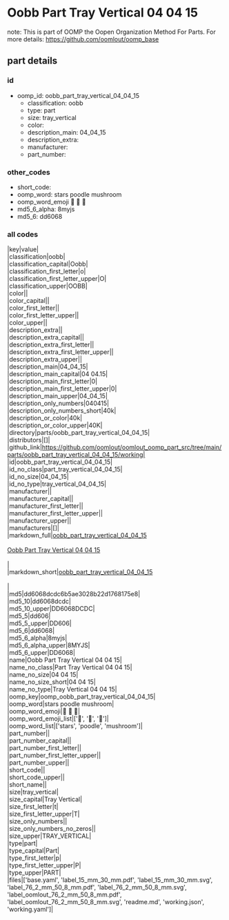 # Oobb Part Tray Vertical 04 04 15  

note: This is part of OOMP the Oopen Organization Method For Parts. For more details: https://github.com/oomlout/oomp_base

##  part details





### id
* oomp_id: oobb_part_tray_vertical_04_04_15
  * classification: oobb
  * type: part
  * size: tray_vertical
  * color: 
  * description_main: 04_04_15
  * description_extra: 
  * manufacturer: 
  * part_number: 

### other_codes
* short_code: 
* oomp_word: stars poodle mushroom
* oomp_word_emoji :stars: :poodle: :mushroom:
* md5_6_alpha: 8myjs
* md5_6: dd6068

### all codes 
|key|value|  
|classification|oobb|  
|classification_capital|Oobb|  
|classification_first_letter|o|  
|classification_first_letter_upper|O|  
|classification_upper|OOBB|  
|color||  
|color_capital||  
|color_first_letter||  
|color_first_letter_upper||  
|color_upper||  
|description_extra||  
|description_extra_capital||  
|description_extra_first_letter||  
|description_extra_first_letter_upper||  
|description_extra_upper||  
|description_main|04_04_15|  
|description_main_capital|04 04.15|  
|description_main_first_letter|0|  
|description_main_first_letter_upper|0|  
|description_main_upper|04_04_15|  
|description_only_numbers|040415|  
|description_only_numbers_short|40k|  
|description_or_color|40k|  
|description_or_color_upper|40K|  
|directory|parts/oobb_part_tray_vertical_04_04_15|  
|distributors|[]|  
|github_link|https://github.com/oomlout/oomlout_oomp_part_src/tree/main/parts/oobb_part_tray_vertical_04_04_15/working|  
|id|oobb_part_tray_vertical_04_04_15|  
|id_no_class|part_tray_vertical_04_04_15|  
|id_no_size|04_04_15|  
|id_no_type|tray_vertical_04_04_15|  
|manufacturer||  
|manufacturer_capital||  
|manufacturer_first_letter||  
|manufacturer_first_letter_upper||  
|manufacturer_upper||  
|manufacturers|[]|  
|markdown_full|[oobb_part_tray_vertical_04_04_15](https://github.com/oomlout/oomlout_oomp_part_src/tree/main/parts/oobb_part_tray_vertical_04_04_15/working)<br>[](https://github.com/oomlout/oomlout_oomp_part_src/tree/main/parts/oobb_part_tray_vertical_04_04_15/working)<br>[Oobb Part Tray Vertical 04 04 15](https://github.com/oomlout/oomlout_oomp_part_src/tree/main/parts/oobb_part_tray_vertical_04_04_15/working)<br><br>|  
|markdown_short|[oobb_part_tray_vertical_04_04_15](https://github.com/oomlout/oomlout_oomp_part_src/tree/main/parts/oobb_part_tray_vertical_04_04_15/working)<br><br>|  
|md5|dd6068dcdc6b5ae3028b22d1768175e8|  
|md5_10|dd6068dcdc|  
|md5_10_upper|DD6068DCDC|  
|md5_5|dd606|  
|md5_5_upper|DD606|  
|md5_6|dd6068|  
|md5_6_alpha|8myjs|  
|md5_6_alpha_upper|8MYJS|  
|md5_6_upper|DD6068|  
|name|Oobb Part Tray Vertical 04 04 15|  
|name_no_class|Part Tray Vertical 04 04 15|  
|name_no_size|04 04 15|  
|name_no_size_short|04 04 15|  
|name_no_type|Tray Vertical 04 04 15|  
|oomp_key|oomp_oobb_part_tray_vertical_04_04_15|  
|oomp_word|stars poodle mushroom|  
|oomp_word_emoji|:stars: :poodle: :mushroom:|  
|oomp_word_emoji_list|[':stars:', ':poodle:', ':mushroom:']|  
|oomp_word_list|['stars', 'poodle', 'mushroom']|  
|part_number||  
|part_number_capital||  
|part_number_first_letter||  
|part_number_first_letter_upper||  
|part_number_upper||  
|short_code||  
|short_code_upper||  
|short_name||  
|size|tray_vertical|  
|size_capital|Tray Vertical|  
|size_first_letter|t|  
|size_first_letter_upper|T|  
|size_only_numbers||  
|size_only_numbers_no_zeros||  
|size_upper|TRAY_VERTICAL|  
|type|part|  
|type_capital|Part|  
|type_first_letter|p|  
|type_first_letter_upper|P|  
|type_upper|PART|  
|files|['base.yaml', 'label_15_mm_30_mm.pdf', 'label_15_mm_30_mm.svg', 'label_76_2_mm_50_8_mm.pdf', 'label_76_2_mm_50_8_mm.svg', 'label_oomlout_76_2_mm_50_8_mm.pdf', 'label_oomlout_76_2_mm_50_8_mm.svg', 'readme.md', 'working.json', 'working.yaml']|  
